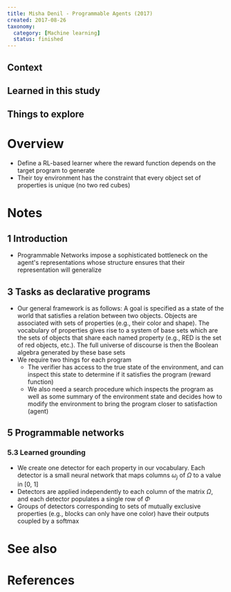 ```yaml
---
title: Misha Denil - Programmable Agents (2017)
created: 2017-08-26
taxonomy:
  category: [Machine learning]
  status: finished
---
```


## Context

## Learned in this study

## Things to explore

# Overview
* Define a RL-based learner where the reward function depends on the target program to generate
* Their toy environment has the constraint that every object set of properties is unique (no two red cubes)

# Notes
## 1 Introduction
* Programmable Networks impose a sophisticated bottleneck on the agent's representations whose structure ensures that their representation will generalize

## 3 Tasks as declarative programs
* Our general framework is as follows: A goal is specified as a state of the world that satisfies a relation between two objects. Objects are associated with sets of properties (e.g., their color and shape). The vocabulary of properties gives rise to a system of base sets which are the sets of objects that share each named property (e.g., RED is the set of red objects, etc.). The full universe of discourse is then the Boolean algebra generated by these base sets
* We require two things for each program
	* The verifier has access to the true state of the environment, and can inspect this state to determine if it satisfies the program (reward function)
	* We also need a search procedure which inspects the program as well as some summary of the environment state and decides how to modify the environment to bring the program closer to satisfaction (agent)

## 5 Programmable networks
### 5.3 Learned grounding
* We create one detector for each property in our vocabulary. Each detector is a small neural network that maps columns $\omega_j$ of $\Omega$ to a value in [0, 1]
* Detectors are applied independently to each column of the matrix $\Omega$, and each detector populates a single row of $\Phi$
* Groups of detectors corresponding to sets of mutually exclusive properties (e.g., blocks can only have one color) have their outputs coupled by a softmax

# See also

# References
